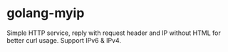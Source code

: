 # golang-myip

Simple HTTP service, reply with request header and IP without HTML for better curl usage. Support IPv6 & IPv4.
